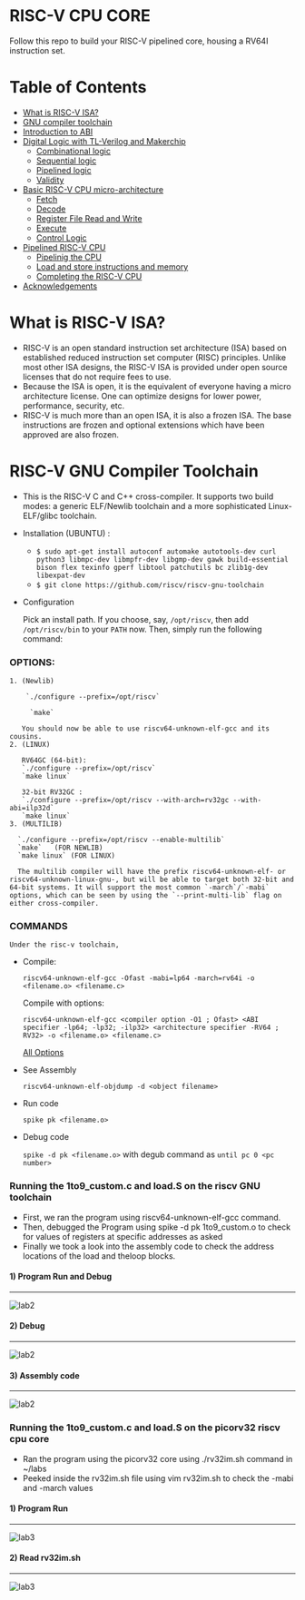 # RISC-V CPU CORE

Follow this repo to build your RISC-V pipelined core, housing a RV64I instruction set. 

# Table of Contents
- [What is RISC-V ISA?](#what-is-risc-v-isa)
- [GNU compiler toolchain](#risc-v-gnu-compiler-toolchain)
- [Introduction to ABI](#introduction-to-abi)
- [Digital Logic with TL-Verilog and Makerchip](#digital-logic-with-tl-verilog-and-makerchip)
  - [Combinational logic](#combinational-logic)
  - [Sequential logic](#sequential-logic)
  - [Pipelined logic](#pipelined-logic)
  - [Validity](#validity)
- [Basic RISC-V CPU micro-architecture](#basic-risc-v-cpu-micro-architecture)
  - [Fetch](#fetch)
  - [Decode](#decode)
  - [Register File Read and Write](#register-file-read-and-write)
  - [Execute](#execute)
  - [Control Logic](#control-logic)
- [Pipelined RISC-V CPU](#pipelined-risc-v-cpu)
  - [Pipelinig the CPU](#pipelining-the-cpu)
  - [Load and store instructions and memory](#load-and-store-instructions-and-memory)
  - [Completing the RISC-V CPU](#completing-the-risc-v-cpu)
- [Acknowledgements](#acknowledgements)

# What is RISC-V ISA?

- RISC-V is an open standard instruction set architecture (ISA) based on established reduced instruction set computer (RISC) principles. Unlike most other ISA designs, the RISC-V ISA is provided under open source licenses that do not require fees to use.
- Because the ISA is open, it is the equivalent of everyone having a micro architecture license. One can optimize designs for lower power, performance, security, etc.
- RISC-V is much more than an open ISA, it is also a frozen ISA. The base instructions are frozen and optional extensions which have been approved are also frozen.

# RISC-V GNU Compiler Toolchain

- This is the RISC-V C and C++ cross-compiler. It supports two build modes:
a generic ELF/Newlib toolchain and a more sophisticated Linux-ELF/glibc
toolchain.
- Installation (UBUNTU) : 
    
    * `$ sudo apt-get install autoconf automake autotools-dev curl python3 libmpc-dev libmpfr-dev libgmp-dev gawk build-essential bison flex texinfo gperf libtool patchutils bc zlib1g-dev libexpat-dev`
    * `$ git clone https://github.com/riscv/riscv-gnu-toolchain`
- Configuration 

     Pick an install path.  If you choose, say, `/opt/riscv`, then add `/opt/riscv/bin` to your `PATH` now. Then, simply run the following command:
### OPTIONS: 
    1. (Newlib)

        `./configure --prefix=/opt/riscv`
        
         `make`

       You should now be able to use riscv64-unknown-elf-gcc and its cousins.
    2. (LINUX)
    
       RV64GC (64-bit):
       `./configure --prefix=/opt/riscv`
       `make linux`
       
       32-bit RV32GC : 
       `./configure --prefix=/opt/riscv --with-arch=rv32gc --with-abi=ilp32d`
       `make linux`
    3. (MULTILIB)
    
      `./configure --prefix=/opt/riscv --enable-multilib`
      `make`   (FOR NEWLIB)
      `make linux` (FOR LINUX)
      
      The multilib compiler will have the prefix riscv64-unknown-elf- or riscv64-unknown-linux-gnu-, but will be able to target both 32-bit and 64-bit systems. It will support the most common `-march`/`-mabi` options, which can be seen by using the `--print-multi-lib` flag on either cross-compiler.
       
### COMMANDS

    Under the risc-v toolchain, 
  * Compile:

    `riscv64-unknown-elf-gcc -Ofast -mabi=lp64 -march=rv64i -o <filename.o> <filename.c>`

    Compile with options:

    `riscv64-unknown-elf-gcc <compiler option -O1 ; Ofast> <ABI specifier -lp64; -lp32; -ilp32> <architecture specifier -RV64 ; RV32> -o <filename.o> <filename.c>`

    [All Options](https://www.sifive.com/blog/all-aboard-part-1-compiler-args)

  * See Assembly
    
    `riscv64-unknown-elf-objdump -d <object filename>`
    
  * Run code
  
    `spike pk <filename.o>`
    
  * Debug code
    
    `spike -d pk <filename.o>` with degub command as `until pc 0 <pc number>`

### Running the 1to9_custom.c and load.S on the riscv GNU toolchain

* First, we ran the program using riscv64-unknown-elf-gcc command.
* Then, debugged the Program using spike -d pk 1to9_custom.o to check for values of registers at specific addresses as asked
* Finally we took a look into the assembly code to check the address locations of the load and theloop blocks.

#### 1) Program Run and Debug

---
![lab2](https://github.com/RISCV-MYTH-WORKSHOP/riscv_myth_workshop_jun21-ninja3011/blob/master/Day2/myth_day2_lab2_1.PNG)
#### 2) Debug

---
![lab2](https://github.com/RISCV-MYTH-WORKSHOP/riscv_myth_workshop_jun21-ninja3011/blob/master/Day2/myth_day2_lab2_2.PNG)
#### 3) Assembly code

---
![lab2](https://github.com/RISCV-MYTH-WORKSHOP/riscv_myth_workshop_jun21-ninja3011/blob/master/Day2/myth_day2_lab2_3.PNG)

### Running the 1to9_custom.c and load.S on the picorv32 riscv cpu core

* Ran the program using the picorv32 core using ./rv32im.sh command in ~/labs
* Peeked inside the rv32im.sh file using vim rv32im.sh to check the -mabi and -march values

#### 1) Program Run 

---
![lab3](https://github.com/RISCV-MYTH-WORKSHOP/riscv_myth_workshop_jun21-ninja3011/blob/master/Day2/myth_day2_lab3_1.PNG)

#### 2) Read rv32im.sh

---
![lab3](https://user-images.githubusercontent.com/51434707/121593950-14d06080-ca5a-11eb-85de-8cf8dcf1a2dc.png)


